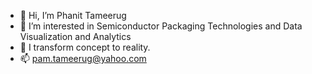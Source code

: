 - 👋 Hi, I’m Phanit Tameerug
- 👀 I’m interested in Semiconductor Packaging Technologies and Data Visualization and Analytics
- 🌱 I transform concept to reality.
- 📫 pam.tameerug@yahoo.com

<!---
PamTT/PamTT is a ✨ special ✨ repository because its `README.md` (this file) appears on your GitHub profile.
You can click the Preview link to take a look at your changes.
--->
